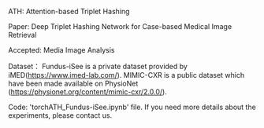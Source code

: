 ATH: Attention-based Triplet Hashing 
 
Paper: Deep Triplet Hashing Network for Case-based Medical Image Retrieval

Accepted: Media Image Analysis

Dataset： Fundus-iSee is a private dataset provided by iMED(https://www.imed-lab.com/).
          MIMIC-CXR is a public dataset which have been made available on PhysioNet (https://physionet.org/content/mimic-cxr/2.0.0/).
          
Code: 'torchATH_Fundus-iSee.ipynb' file. If you need more details about the experiments, please contact us.
